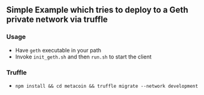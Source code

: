 ## Simple Example which tries to deploy to a Geth private network via truffle

### Usage
* Have `geth` executable in your path
* Invoke `init_geth.sh` and then `run.sh` to start the client

### Truffle
* `npm install && cd metacoin && truffle migrate --network development`
